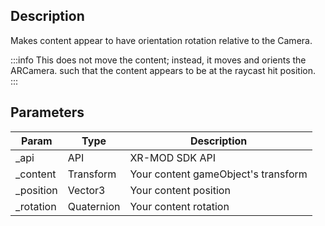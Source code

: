 ## Description

Makes content appear to have orientation rotation relative to the Camera.

:::info
This does not move the content; instead, it moves and orients the ARCamera. such that the content appears to be at the raycast hit position.
:::

## Parameters

| Param      | Type       | Description                         |
| ---------- | ---------- | ----------------------------------- |
| \_api      | API        | XR-MOD SDK API                      |
| \_content  | Transform  | Your content gameObject's transform |
| \_position | Vector3    | Your content position               |
| \_rotation | Quaternion | Your content rotation               |
